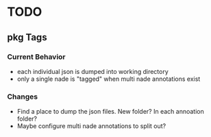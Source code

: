 # TODO

## pkg Tags

### Current Behavior

- each individual json is dumped into working directory
- only a single nade is "tagged" when multi nade annotations exist

### Changes
- Find a place to dump the json files. New folder? In each annoation folder?
- Maybe configure multi nade annotations to split out?